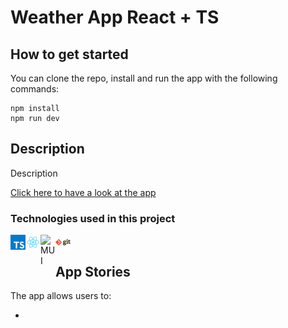 # Weather App React + TS

## How to get started

You can clone the repo, install and run the app with the following commands:

```plaintext
npm install
npm run dev
```

## Description

Description

[Click here to have a look at the app](/)

### Technologies used in this project

<img align="left" alt="TypeScript" width="24px" src="https://raw.githubusercontent.com/github/explore/main/topics/typescript/typescript.png" />
<img align="left" alt="React" width="24px" src="https://raw.githubusercontent.com/github/explore/80688e429a7d4ef2fca1e82350fe8e3517d3494d/topics/react/react.png" />
<img align="left" alt="MUI" width="24px" src="https://raw.githubusercontent.com/mui/material-ui/master/docs/public/static/logo.png" />
<img align="left" alt="Git" width="24px" src="https://raw.githubusercontent.com/github/explore/main/topics/git/git.png" />
<br/>

## App Stories

The app allows users to:

-
